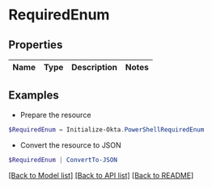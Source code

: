 # RequiredEnum
## Properties

Name | Type | Description | Notes
------------ | ------------- | ------------- | -------------

## Examples

- Prepare the resource
```powershell
$RequiredEnum = Initialize-Okta.PowerShellRequiredEnum 
```

- Convert the resource to JSON
```powershell
$RequiredEnum | ConvertTo-JSON
```

[[Back to Model list]](../README.md#documentation-for-models) [[Back to API list]](../README.md#documentation-for-api-endpoints) [[Back to README]](../README.md)


